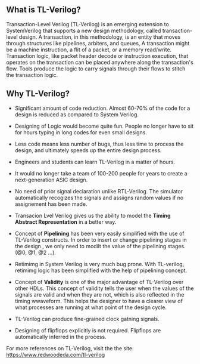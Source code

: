 ## What is TL-Verilog?

Transaction-Level Verilog (TL-Verilog) is an emerging extension to SystemVerilog that supports a new design methodology, called transaction-level design. A transaction, in this methodology, is an entity that moves through structures like pipelines, arbiters, and queues, A transaction might be a machine instruction, a flit of a packet, or a memory read/write. Transaction logic, like packet header decode or instruction execution, that operates on the transaction can be placed anywhere along the transaction's flow. Tools produce the logic to carry signals through their flows to stitch the transaction logic.

## Why TL-Verilog?

- Significant amount of code reduction. Almost 60-70%  of the code for a design is reduced as compared to System Verilog.

- Designing of Logic would become quite fun. People no longer have to sit for hours typing in long codes for even small designs.

- Less code means less number of bugs, thus less time to process the design, and ultimately speeds up the entire design process. 

- Engineers and students can learn TL-Verilog in a matter of hours.

- It would no longer take a team of 100-200 people for years to create a next-generation ASIC design.

- No need of prior signal declaration unlike RTL-Verilog. The simulator automatically recogizes the signals and assiigns random values if no assignement has been made. 

- Transacion Lvel Verilog gives us the ability to model the **Timing Abstract Representation** in a better way.

- Concept of **Pipelining** has been very easily simplified with the use of TL-Verilog constructs. In order to insert or change pipelining stages in the design , we only need to modilt the value of the pipelining stages. (@0, @1, @2 ...).

- Retimimg in System Verilog is very much bug prone. With TL-verilog, retimimg logic has been simplified with the help of pipelining concept.

- Concept of **Validity** is one of the major advantage of TL-Verilog over other HDLs. This concept of validity tells the user when the values of the signals are valid and when they are not, which is also reflected in the timing wwaveform. This helps the designer to have a clearer view of what processes are running at what point of the design cycle.

- TL-Verilog can produce fine-grained clock gatning signals.

- Designing of flipflops explicitly is not required. Flipflops are automatically inferred in the process. 

For more references on TL-Verilog, visit the the site: https://www.redwoodeda.com/tl-verilog

